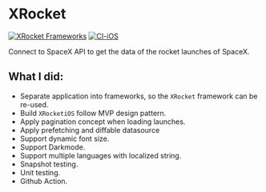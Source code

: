 # XRocket
[![XRocket Frameworks](https://github.com/knn90/XRocket/actions/workflows/macOS.yml/badge.svg)](https://github.com/knn90/XRocket/actions/workflows/macOS.yml) [![CI-iOS](https://github.com/knn90/XRocket/actions/workflows/CI_iOS.yml/badge.svg)](https://github.com/knn90/XRocket/actions/workflows/CI_iOS.yml)

Connect to SpaceX API to get the data of the rocket launches of SpaceX.

## What I did:
  - Separate application into frameworks, so the `XRocket` framework can be re-used.
  - Build `XRocketiOS` follow MVP design pattern.
  - Apply pagination concept when loading launches.
  - Apply prefetching and diffable datasource
  - Support dynamic font size.
  - Support Darkmode.
  - Support multiple languages with localized string.
  - Snapshot testing.
  - Unit testing.
  - Github Action.
